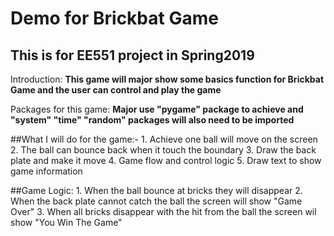 # Demo for Brickbat Game

This is for EE551 project in Spring2019 
---------------------------------------

Introduction:
    **This game will major show some basics function for Brickbat Game and the user can control and play the game**
             
             
Packages for this game:
    **Major use "pygame" package to achieve and "system" "time" "random" packages will also need to be imported**
             
            
##What I will do for the game:-
    1. Achieve one ball will move on the screen
    2. The ball can bounce back when it touch the boundary
             3. Draw the back plate and make it move
             4. Game flow and control logic
             5. Draw text to show game information
     
 
##Game Logic:
             1. When the ball bounce at bricks they will disappear
             2. When the back plate cannot catch the ball the screen will show "Game Over"
             3. When all bricks disappear with the hit from the ball the screen wil show "You Win The Game"
             


